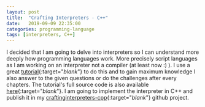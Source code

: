 ```yaml
---
layout: post
title:  "Crafting Interpreters - C++"
date:   2019-09-09 22:35:00
categories: programming-language
tags: [interpreters, C++]
---
```


I decided that I am going to delve into interpreters so I can understand more deeply how programming languages work. More precisely script languages as I am working on an interpreter not a compiler (at least now :) ).
I use a great [tutorial][craft-web]{:target="_blank_"} to do this and to gain maximum knowledge I also answer to the given questions or do the challenges after every chapters. The tutorial's full source code is also available [here][craft-github]{:target="_blank_"}.
I am going to implement the interpreter in C++ and publish it in my [craftinginterpreters-cpp][craft-mine]{:target="_blank_"} github project.

[craft-web]:    https://craftinginterpreters.com
[craft-github]: https://github.com/munificent/craftinginterpreters
[craft-mine]:   https://github.com/mandyedi/craftinginterpreters-cpp
